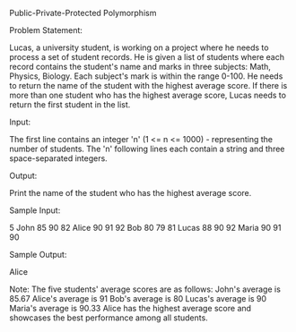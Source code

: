 Public-Private-Protected Polymorphism

Problem Statement:

Lucas, a university student, is working on a project where he needs to process a set of student records. He is given a list of students where each record contains the student's name and marks in three subjects: Math, Physics, Biology. Each subject's mark is within the range 0-100. He needs to return the name of the student with the highest average score.
If there is more than one student who has the highest average score, Lucas needs to return the first student in the list.

Input:

The first line contains an integer 'n' (1 <= n <= 1000) - representing the number of students.
The 'n' following lines each contain a string and three space-separated integers.

Output:

Print the name of the student who has the highest average score.

Sample Input:

5
John 85 90 82
Alice 90 91 92
Bob 80 79 81
Lucas 88 90 92
Maria 90 91 90

Sample Output:

Alice


Note: The five students' average scores are as follows:
John's average is 85.67
Alice's average is 91
Bob's average is 80
Lucas's average is 90
Maria's average is 90.33
Alice has the highest average score and showcases the best performance among all students.
